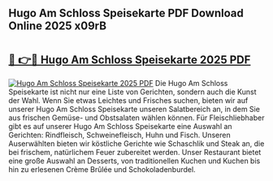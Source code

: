 ## Hugo Am Schloss Speisekarte PDF Download Online 2025 x09rB

# <h2><a href="http://gc7dnwb.nevu.top/?p=Hugo+Am+Schloss+Speisekarte">🔗 👉🔴 Hugo Am Schloss Speisekarte 2025 PDF</a></h2>

[![Hugo Am Schloss Speisekarte 2025 PDF](https://i.imgur.com/dBaPXMq.png)](http://gc7dnwb.nevu.top/?p=Hugo+Am+Schloss+Speisekarte)
Die Hugo Am Schloss Speisekarte ist nicht nur eine Liste von Gerichten, sondern auch die Kunst der Wahl. Wenn Sie etwas Leichtes und Frisches suchen, bieten wir auf unserer Hugo Am Schloss Speisekarte unseren Salatbereich an, in dem Sie aus frischen Gemüse- und Obstsalaten wählen können. Für Fleischliebhaber gibt es auf unserer Hugo Am Schloss Speisekarte eine Auswahl an Gerichten: Rindfleisch, Schweinefleisch, Huhn und Fisch. Unseren Auserwählten bieten wir köstliche Gerichte wie Schaschlik und Steak an, die bei frischem, natürlichem Feuer zubereitet werden. Unser Restaurant bietet eine große Auswahl an Desserts, von traditionellen Kuchen und Kuchen bis hin zu erlesenen Crème Brûlée und Schokoladenburdel.
